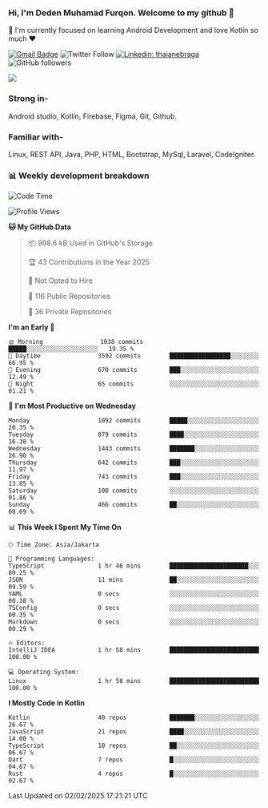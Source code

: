 ### Hi, I'm Deden Muhamad Furqon. Welcome to my github 👋

<!--
**furqoncreative/furqoncreative** is a ✨ _special_ ✨ repository because its `README.md` (this file) appears on your GitHub profile.

Here are some ideas to get you started:

- 🔭 I’m currently working on ...
- 👯 I’m looking to collaborate on ...
- 🤔 I’m looking for help with ...
- 💬 Ask me about ...
- 📫 How to reach me: ...
- 😄 Pronouns: ...
- ⚡ Fun fact: ...
-->

  🌱 I'm currently focused on learning Android Development and love Kotlin so much ❤ 

[![Gmail Badge](https://img.shields.io/badge/-furqoncreative24@gmail.com-c14438?style=flat-square&logo=Gmail&logoColor=white&link=mailto:furqoncreative24@gmail.com)](mailto:furqoncreative24@gmail.com)
![Twitter Follow](https://img.shields.io/twitter/follow/furqoncreative?label=Follow)
[![Linkedin: thaianebraga](https://img.shields.io/badge/-Deden_Muhamad_Furqon-blue?style=flat-square&logo=Linkedin&logoColor=white&link=https://www.linkedin.com/in/anmol-p-singh/)](https://www.linkedin.com/in/furqoncreative/)
![GitHub followers](https://img.shields.io/github/followers/furqoncreative?label=Follow&style=social)

<img src="https://github-readme-stats.sera5-dev.vercel.app/api?username=furqoncreative&hide=stars&show_icons=true&count_private=true&include_all_commits=true&title_color=#008080&icon_color=#008080&hide_border=true" width="">

### Strong in-

Android studio, Kotlin, Firebase, Figma, Git, Github.

### Familiar with-
Linux, REST API, Java, PHP, HTML, Bootstrap, MySql, Laravel, CodeIgniter.

### 📊 Weekly development breakdown

<!--START_SECTION:waka-->
![Code Time](http://img.shields.io/badge/Code%20Time-2%2C762%20hrs%2046%20mins-blue)

![Profile Views](http://img.shields.io/badge/Profile%20Views-0-blue)

**🐱 My GitHub Data** 

> 📦 998.6 kB Used in GitHub's Storage 
 > 
> 🏆 43 Contributions in the Year 2025
 > 
> 🚫 Not Opted to Hire
 > 
> 📜 116 Public Repositories 
 > 
> 🔑 36 Private Repositories 
 > 
**I'm an Early 🐤** 

```text
🌞 Morning                1038 commits        █████░░░░░░░░░░░░░░░░░░░░   19.35 % 
🌆 Daytime                3592 commits        █████████████████░░░░░░░░   66.95 % 
🌃 Evening                670 commits         ███░░░░░░░░░░░░░░░░░░░░░░   12.49 % 
🌙 Night                  65 commits          ░░░░░░░░░░░░░░░░░░░░░░░░░   01.21 % 
```
📅 **I'm Most Productive on Wednesday** 

```text
Monday                   1092 commits        █████░░░░░░░░░░░░░░░░░░░░   20.35 % 
Tuesday                  879 commits         ████░░░░░░░░░░░░░░░░░░░░░   16.38 % 
Wednesday                1443 commits        ███████░░░░░░░░░░░░░░░░░░   26.90 % 
Thursday                 642 commits         ███░░░░░░░░░░░░░░░░░░░░░░   11.97 % 
Friday                   743 commits         ███░░░░░░░░░░░░░░░░░░░░░░   13.85 % 
Saturday                 100 commits         ░░░░░░░░░░░░░░░░░░░░░░░░░   01.86 % 
Sunday                   466 commits         ██░░░░░░░░░░░░░░░░░░░░░░░   08.69 % 
```


📊 **This Week I Spent My Time On** 

```text
🕑︎ Time Zone: Asia/Jakarta

💬 Programming Languages: 
TypeScript               1 hr 46 mins        ██████████████████████░░░   89.25 % 
JSON                     11 mins             ██░░░░░░░░░░░░░░░░░░░░░░░   09.59 % 
YAML                     0 secs              ░░░░░░░░░░░░░░░░░░░░░░░░░   00.38 % 
TSConfig                 0 secs              ░░░░░░░░░░░░░░░░░░░░░░░░░   00.35 % 
Markdown                 0 secs              ░░░░░░░░░░░░░░░░░░░░░░░░░   00.29 % 

🔥 Editors: 
IntelliJ IDEA            1 hr 58 mins        █████████████████████████   100.00 % 

💻 Operating System: 
Linux                    1 hr 58 mins        █████████████████████████   100.00 % 
```

**I Mostly Code in Kotlin** 

```text
Kotlin                   40 repos            ███████░░░░░░░░░░░░░░░░░░   26.67 % 
JavaScript               21 repos            ████░░░░░░░░░░░░░░░░░░░░░   14.00 % 
TypeScript               10 repos            ██░░░░░░░░░░░░░░░░░░░░░░░   06.67 % 
Dart                     7 repos             █░░░░░░░░░░░░░░░░░░░░░░░░   04.67 % 
Rust                     4 repos             █░░░░░░░░░░░░░░░░░░░░░░░░   02.67 % 
```




 Last Updated on 02/02/2025 17:21:21 UTC
<!--END_SECTION:waka-->
